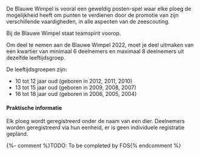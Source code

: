 De Blauwe Wimpel is vooral een geweldig posten-spel waar elke ploeg de mogelijkheid heeft om punten te verdienen
door de promotie van zijn verschillende vaardigheden, in alle aspecten van de zeescouting.

Bij de Blauwe Wimpel staat teamspirit voorop.

Om deel te nemen aan de Blauwe Wimpel 2022,
moet je deel uitmaken van een kwartier van minimaal 6 deelnemers en maximaal 8 deelnemers uit dezelfde leeftijdsgroep.

De leeftijdsgroepen zijn:

- 10 tot 12 jaar oud (geboren in 2012, 2011, 2010)
- 13 tot 15 jaar oud (geboren in 2009, 2008, 2007)
- 16 tot 18 jaar oud (geboren in 2006, 2005, 2004)

#### Praktische informatie

Elk ploeg wordt geregistreerd onder de naam van een dier.
Deelnemers worden geregistreerd via hun eenheid, er is geen individuele registratie gepland.

{%- comment %}TODO: To be completed by FOS{% endcomment %}
